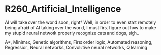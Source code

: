 # R260_Artificial_Intelligence

AI will take over the world soon, right? Well, in order to even start remotely being afraid of AI taking over the world, I must first figure out how to make my stupid neural network properly recognize cats and dogs, sigh..

A*, Minimax, Genetic algorithms, First order logic, Automated reasoning, Regression, Neural networks, Convolutive neural networks, Q learning
